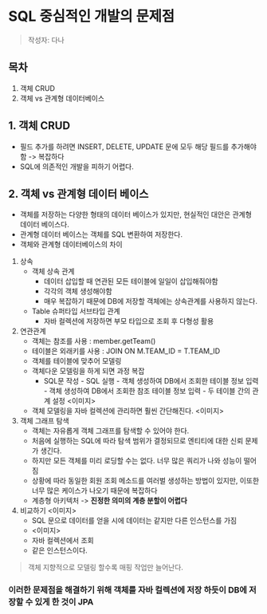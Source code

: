 # SQL 중심적인 개발의 문제점
> 작성자: 다나

## 목차
1. 객체 CRUD
2. 객체 vs 관계형 데이터베이스

## 1. 객체 CRUD
- 필드 추가를 하려면 INSERT, DELETE, UPDATE 문에 모두 해당 필드를 추가해야함 -> 복잡하다
- SQL에 의존적인 개발을 피하기 어렵다.

## 2. 객체 vs 관계형 데이터 베이스
- 객체를 저장하는 다양한 형태의 데이터 베이스가 있지만, 현실적인 대안은 관계형 데이터 베이스다.
- 관계형 데이터 베이스는 객체를 SQL 변환하여 저장한다.
- 객체와 관계형 데이터베이스의 차이

1. 상속
    - 객체 상속 관계
        - 데이터 삽입할 때 연관된 모든 테이블에 일일이 삽입해줘야함
        - 각각의 객체 생성해야함
        - 매우 복잡하기 때문에 DB에 저장할 객체에는 상속관계를 사용하지 않는다.
    - Table 슈퍼타입 서브타입 관계
        - 자바 컬렉션에 저장하면 부모 타입으로 조회 후 다형성 활용
2. 연관관계
    - 객체는 참조를 사용 : member.getTeam()
    - 테이블은 외래키를 사용 : JOIN ON M.TEAM_ID = T.TEAM_ID
    - 객체를 테이블에 맞추어 모델링
    - 객체다운 모델링을 하게 되면 과정 복잡
        - SQL문 작성 - SQL 실행 - 객체 생성하여 DB에서 조회한 테이블 정보 입력 - 객체 생성하여 DB에서 조회한 참조 테이블 정보 입력 - 두 테이블 간의 관계 설정
     <이미지>
    - 객체 모델링을 자바 컬렉션에 관리하면 훨씬 간단해진다.
      <이미지>
3. 객체 그래프 탐색
   - 객체는 자유롭게 객체 그래프를 탐색할 수 있어야 한다.
   - 처음에 실행하는 SQL에 따라 탐색 범위가 결정되므로 엔티티에 대한 신뢰 문제가 생긴다.
   - 하지만 모든 객체를 미리 로딩할 수는 없다. 너무 많은 쿼리가 나와 성능이 떨어짐
   - 상황에 따라 동일한 회원 조회 메소드를 여러벌 생성하는 방법이 있지만, 이또한 너무 많은 케이스가 나오기 때문에 복잡하다
   - 계층형 아키텍처 -> **진정한 의미의 계층 분할이 어렵다**
5. 비교하기
   <이미지>
   - SQL 문으로 데이터를 얻을 시에 데이터는 같지만 다른 인스턴스를 가짐
   - <이미지>
   - 자바 컬렉션에서 조회
   - 같은 인스턴스이다.
     
> 객체 지향적으로 모델링 할수록 매핑 작업만 늘어난다.
### 이러한 문제점을 해결하기 위해 객체를 자바 컬렉션에 저장 하듯이 DB에 저장할 수 있게 한 것이 JPA

     

